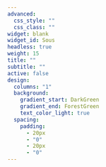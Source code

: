 ```yaml
---
advanced:
  css_style: ""
  css_class: ""
widget: blank
widget_id: Sous
headless: true
weight: 15
title: ""
subtitle: ""
active: false
design:
  columns: "1"
  background:
    gradient_start: DarkGreen
    gradient_end: ForestGreen
    text_color_light: true
  spacing:
    padding:
      - 20px
      - "0"
      - 20px
      - "0"
---
```

